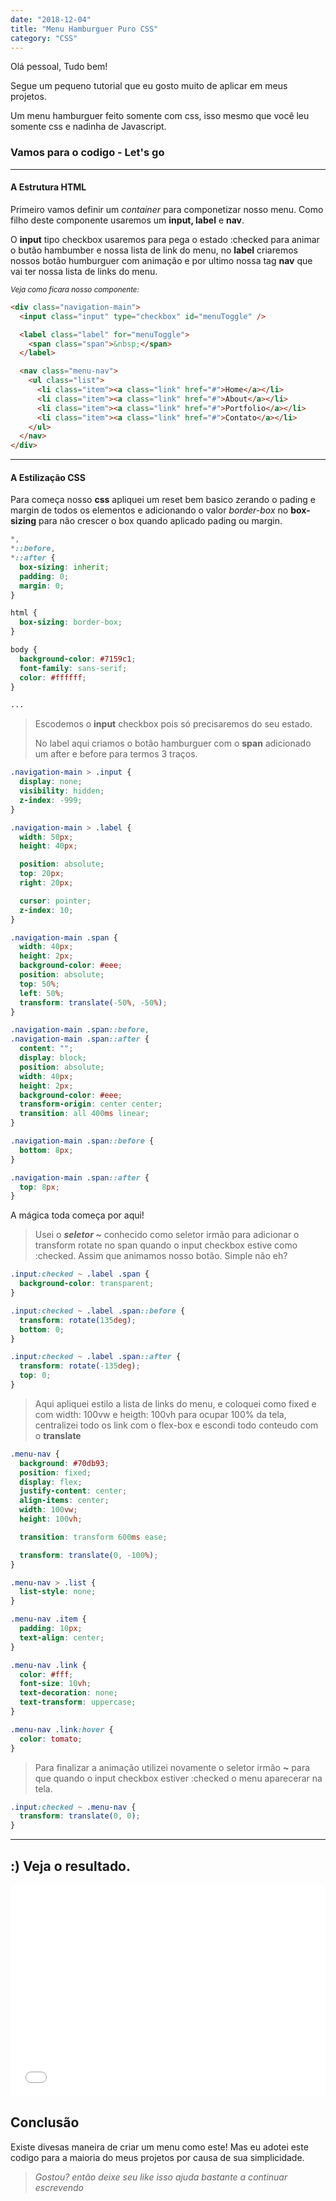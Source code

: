 ```yaml
---
date: "2018-12-04"
title: "Menu Hamburguer Puro CSS"
category: "CSS"
---
```


Olá pessoal, Tudo bem!

Segue um pequeno tutorial que eu gosto muito de aplicar em meus projetos.

Um menu hamburguer feito somente com css, isso mesmo que você leu somente css e nadinha de Javascript.

### Vamos para o codigo - Let's go

---

#### A Estrutura HTML

Primeiro vamos definir um _container_ para componetizar nosso menu. Como filho deste componente usaremos um **input, label** e **nav**.

O **input** tipo checkbox usaremos para pega o estado :checked para animar o butão hambumber e nossa lista de link do menu, no **label** criaremos nossos botão humburguer com animação e por ultimo nossa tag **nav** que vai ter nossa lista de links do menu.

_<small>Veja como ficara nosso componente:</small>_

```html
<div class="navigation-main">
  <input class="input" type="checkbox" id="menuToggle" />

  <label class="label" for="menuToggle">
    <span class="span">&nbsp;</span>
  </label>

  <nav class="menu-nav">
    <ul class="list">
      <li class="item"><a class="link" href="#">Home</a></li>
      <li class="item"><a class="link" href="#">About</a></li>
      <li class="item"><a class="link" href="#">Portfolio</a></li>
      <li class="item"><a class="link" href="#">Contato</a></li>
    </ul>
  </nav>
</div>
```

---

#### A Estilização CSS

Para começa nosso **css** apliquei um reset bem basico zerando o pading e margin de todos os elementos e adicionando o valor _border-box_ no **box-sizing** para não crescer o box quando aplicado pading ou margin.

```css
*,
*::before,
*::after {
  box-sizing: inherit;
  padding: 0;
  margin: 0;
}

html {
  box-sizing: border-box;
}

body {
  background-color: #7159c1;
  font-family: sans-serif;
  color: #ffffff;
}

...
```

> Escodemos o **input** checkbox pois só precisaremos do seu estado.
>
> No label aqui criamos o botão hamburguer com o **span** adicionado um after e before para termos 3 traços.

```css
.navigation-main > .input {
  display: none;
  visibility: hidden;
  z-index: -999;
}

.navigation-main > .label {
  width: 50px;
  height: 40px;

  position: absolute;
  top: 20px;
  right: 20px;

  cursor: pointer;
  z-index: 10;
}

.navigation-main .span {
  width: 40px;
  height: 2px;
  background-color: #eee;
  position: absolute;
  top: 50%;
  left: 50%;
  transform: translate(-50%, -50%);
}

.navigation-main .span::before,
.navigation-main .span::after {
  content: "";
  display: block;
  position: absolute;
  width: 40px;
  height: 2px;
  background-color: #eee;
  transform-origin: center center;
  transition: all 400ms linear;
}

.navigation-main .span::before {
  bottom: 8px;
}

.navigation-main .span::after {
  top: 8px;
}
```

A mágica toda começa por aqui!

> Usei o **_seletor ~_** conhecido como seletor irmão para adicionar o transform rotate
> no span quando o input checkbox estive como :checked. Assim que animamos nosso botão.
> Simple não eh?

```css
.input:checked ~ .label .span {
  background-color: transparent;
}

.input:checked ~ .label .span::before {
  transform: rotate(135deg);
  bottom: 0;
}

.input:checked ~ .label .span::after {
  transform: rotate(-135deg);
  top: 0;
}
```

> Aqui apliquei estilo a lista de links do menu, e coloquei como fixed e com width: 100vw e heigth: 100vh para ocupar 100% da tela, centralizei todo os link com o flex-box e escondi todo conteudo com o **translate**

```css
.menu-nav {
  background: #70db93;
  position: fixed;
  display: flex;
  justify-content: center;
  align-items: center;
  width: 100vw;
  height: 100vh;

  transition: transform 600ms ease;

  transform: translate(0, -100%);
}

.menu-nav > .list {
  list-style: none;
}

.menu-nav .item {
  padding: 10px;
  text-align: center;
}

.menu-nav .link {
  color: #fff;
  font-size: 10vh;
  text-decoration: none;
  text-transform: uppercase;
}

.menu-nav .link:hover {
  color: tomato;
}
```

> Para finalizar a animação utilizei novamente o seletor irmão **~** para que quando o input checkbox estiver :checked o menu aparecerar na tela.

```css
.input:checked ~ .menu-nav {
  transform: translate(0, 0);
}
```

---

## :) Veja o resultado.

<iframe height='339' scrolling='no' title='Menu Hamburgue Puro CSS' src='//codepen.io/alexandrersantos/embed/KrYrGX/?height=339&theme-id=dark&default-tab=result' frameborder='no' allowtransparency='true' allowfullscreen='true' style='width: 100%;'>See the Pen <a href='https://codepen.io/alexandrersantos/pen/KrYrGX/'>Menu Hamburgue Puro CSS</a> by Alexandre Ramos | Creative Front-End Developer (<a href='https://codepen.io/alexandrersantos'>@alexandrersantos</a>) on <a href='https://codepen.io'>CodePen</a>.
</iframe>

## Conclusão

Existe divesas maneira de criar um menu como este! Mas eu adotei este codigo para a maioria do meus projetos por causa de sua simplicidade.

> _Gostou?  então deixe seu like isso ajuda bastante a continuar escrevendo_ 
